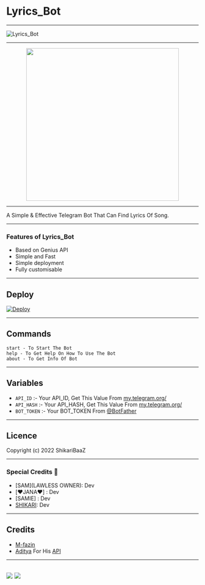 # Lyrics_Bot
---
![Lyrics_Bot](https://divrk.pages.dev/img/LyricsBot.png)

---
<p align="center"><a href="https://t.me/ShikariSupportNetwork"><img src="https://telegra.ph/file/a843bbcc348fa3321229c.jpg" width="400"></a></p>

---

A Simple & Effective Telegram Bot That Can Find Lyrics Of Song.

---
### Features of Lyrics_Bot

- Based on Genius API 
- Simple and Fast 
- Simple deployment
- Fully customisable

---

## Deploy

[![Deploy](https://www.herokucdn.com/deploy/button.svg)](https://heroku.com/deploy?template=https://github.com/ShikariBaaZ/Lyrics_Bot)

---

## Commands

```
start - To Start The Bot
help - To Get Help On How To Use The Bot
about - To Get Info Of Bot

```
---

## Variables

- `API_ID` :- Your API_ID, Get This Value From [my.telegram.org/](https://my.telegram.org/)
- `API_HASH` :- Your API_HASH, Get This Value From [my.telegram.org/](https://my.telegram.org/)
- `BOT_TOKEN` :- Your BOT_TOKEN From [@BotFather](https://telegram.me/BotFather)

---

## Licence

Copyright (c) 2022 ShikariBaaZ

---
### Special Credits 💖
- [SAM](LAWLESS OWNER): Dev
- [❤️JANA❤️] : Dev
- [SAMIE] : Dev
- [SHIKARI](https://github.com/ShikariBaaZ): Dev

---
## Credits

- [M-fazin](https://github.com/M-fazin)
- [Aditya](https://github.com/xditya) For His [API](https://apis.xditya.me/lyrics?song=)

---
<a href="https://telegram.dog/Lawless_Updates"><img src="https://img.shields.io/badge/Telegram-Channel-blue.svg?logo=telegram"></a>
<a href="https://telegram.dog/ShikariSupportNetwork"><img src="https://img.shields.io/badge/Telegram-Group-blue.svg?logo=telegram"></a>
---

